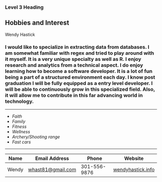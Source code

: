 ### Level 3 Heading 

**Hobbies and Interest**
---
Wendy Hastick

### I would like to specialize in extracting data from databases. I am somewhat familiar with regex and tried to play around with it myself. It is a very unique specialty as well as R. I enjoy research and analytics from a technical aspect. I do enjoy learning how to become a software developer. It is a lot of fun being a part of a structured environment each day. I know post graduation I will be fully equipped as a entry level developer. I will be able to continuously grow in this specialized field. Also, it will allow me to contribute in this far advancing world in technology.
---  
- *Faith*    
- *Family*   
- *Fitness*  
- *Wellness*  
- *Archery/Shooting range*  
- *Fast cars*
---
| Name | Email Address |        Phone       |                 Website                        |
|----- | ------------- | ------------------ | ---------------------------------------------  |
| Wendy | whast81@gmail.com | 301-556-9876  | [wendyhastick.info](https://wendyhastick.info) |

